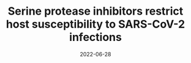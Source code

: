 ---
title: "Serine protease inhibitors restrict host susceptibility to SARS-CoV-2 infections"
collection: publications
category: manuscripts
permalink: /publication/paper-number-3
date: 2022-06-28
venue: 'MBio'
# slidesurl: 'http://academicpages.github.io/files/slides3.pdf'
paperurl: 'https://journals.asm.org/doi/pdf/10.1128/mbio.00892-22'
citation: 'Rosendal, E., Mihai, I.S., Becker, M., Das, D., Frängsmyr, L., Persson, B.D., Rankin, G.D., Gröning, R., Trygg, J., Forsell, M. and Ankarklev, J., 2022. Serine protease inhibitors restrict host susceptibility to SARS-CoV-2 infections. <i>MBio<i/>, 13(3), pp.e00892-22.'
image: '/images/resized/mbio1.png'
doi: '10.1128/mbio.00892-22'
---